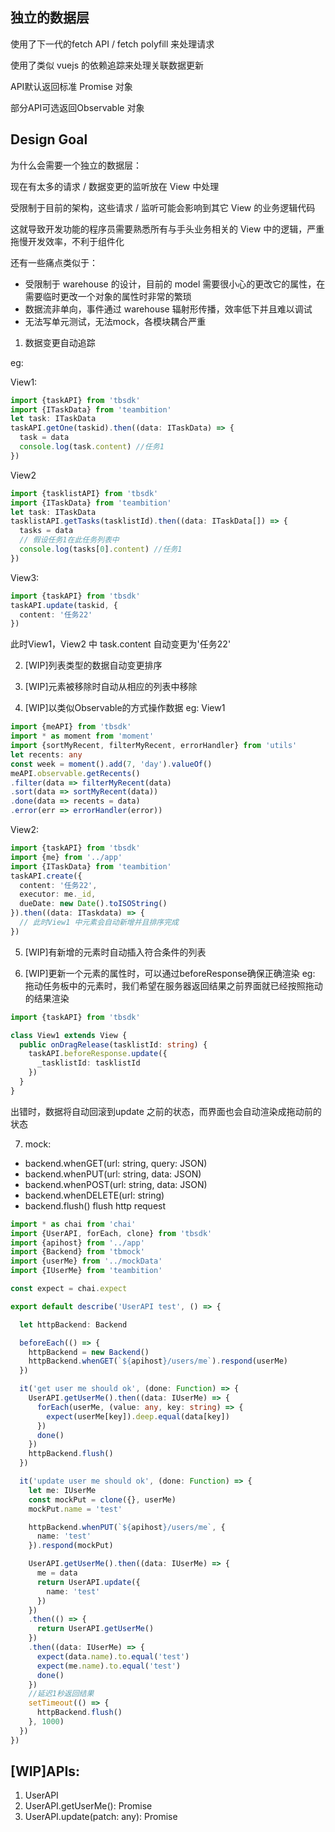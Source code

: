 ## 独立的数据层
  使用了下一代的fetch API / fetch polyfill 来处理请求

  使用了类似 vuejs 的依赖追踪来处理关联数据更新

  API默认返回标准 Promise 对象

  部分API可选返回Observable 对象
## Design Goal

为什么会需要一个独立的数据层：

现在有太多的请求 / 数据变更的监听放在 View 中处理

受限制于目前的架构，这些请求 / 监听可能会影响到其它 View 的业务逻辑代码

这就导致开发功能的程序员需要熟悉所有与手头业务相关的 View 中的逻辑，严重拖慢开发效率，不利于组件化

还有一些痛点类似于：
  - 受限制于 warehouse 的设计，目前的 model 需要很小心的更改它的属性，在需要临时更改一个对象的属性时非常的繁琐
  - 数据流非单向，事件通过 warehouse 辐射形传播，效率低下并且难以调试
  - 无法写单元测试，无法mock，各模块耦合严重

1. 数据变更自动追踪

  eg:

  View1:
  ```ts
  import {taskAPI} from 'tbsdk'
  import {ITaskData} from 'teambition'
  let task: ITaskData
  taskAPI.getOne(taskid).then((data: ITaskData) => {
    task = data
    console.log(task.content) //任务1
  })
  ```
  View2
  ```ts
  import {tasklistAPI} from 'tbsdk'
  import {ITaskData} from 'teambition'
  let task: ITaskData
  tasklistAPI.getTasks(tasklistId).then((data: ITaskData[]) => {
    tasks = data
    // 假设任务1在此任务列表中
    console.log(tasks[0].content) //任务1
  })
  ```
  View3:
  ```ts
  import {taskAPI} from 'tbsdk'
  taskAPI.update(taskid, {
    content: '任务22'
  })
  ```
  此时View1，View2 中 task.content 自动变更为'任务22'

2. [WIP]列表类型的数据自动变更排序

3. [WIP]元素被移除时自动从相应的列表中移除

4. [WIP]以类似Observable的方式操作数据
  eg:
  View1

  ```ts
  import {meAPI} from 'tbsdk'
  import * as moment from 'moment'
  import {sortMyRecent, filterMyRecent, errorHandler} from 'utils'
  let recents: any
  const week = moment().add(7, 'day').valueOf()
  meAPI.observable.getRecents()
  .filter(data => filterMyRecent(data)
  .sort(data => sortMyRecent(data))
  .done(data => recents = data)
  .error(err => errorHandler(error))
  ```
  View2:
  ```ts
  import {taskAPI} from 'tbsdk'
  import {me} from '../app'
  import {ITaskData} from 'teambition'
  taskAPI.create({
    content: '任务22',
    executor: me._id,
    dueDate: new Date().toISOString()
  }).then((data: ITaskdata) => {
    // 此时View1 中元素会自动新增并且排序完成
  })
  ```

5. [WIP]有新增的元素时自动插入符合条件的列表

6. [WIP]更新一个元素的属性时，可以通过beforeResponse确保正确渲染
  eg:
  拖动任务板中的元素时，我们希望在服务器返回结果之前界面就已经按照拖动的结果渲染
  ```ts
  import {taskAPI} from 'tbsdk'

  class View1 extends View {
    public onDragRelease(tasklistId: string) {
      taskAPI.beforeResponse.update({
        _tasklistId: tasklistId
      })
    }
  }
  ```
  出错时，数据将自动回滚到update 之前的状态，而界面也会自动渲染成拖动前的状态

7. mock:
  - backend.whenGET(url: string, query: JSON)
  - backend.whenPUT(url: string, data: JSON)
  - backend.whenPOST(url: string, data: JSON)
  - backend.whenDELETE(url: string)
  - backend.flush() flush http request

  ```ts
  import * as chai from 'chai'
  import {UserAPI, forEach, clone} from 'tbsdk'
  import {apihost} from '../app'
  import {Backend} from 'tbmock'
  import {userMe} from '../mockData'
  import {IUserMe} from 'teambition'

  const expect = chai.expect

  export default describe('UserAPI test', () => {

    let httpBackend: Backend

    beforeEach(() => {
      httpBackend = new Backend()
      httpBackend.whenGET(`${apihost}/users/me`).respond(userMe)
    })

    it('get user me should ok', (done: Function) => {
      UserAPI.getUserMe().then((data: IUserMe) => {
        forEach(userMe, (value: any, key: string) => {
          expect(userMe[key]).deep.equal(data[key])
        })
        done()
      })
      httpBackend.flush()
    })

    it('update user me should ok', (done: Function) => {
      let me: IUserMe
      const mockPut = clone({}, userMe)
      mockPut.name = 'test'

      httpBackend.whenPUT(`${apihost}/users/me`, {
        name: 'test'
      }).respond(mockPut)

      UserAPI.getUserMe().then((data: IUserMe) => {
        me = data
        return UserAPI.update({
          name: 'test'
        })
      })
      .then(() => {
        return UserAPI.getUserMe()
      })
      .then((data: IUserMe) => {
        expect(data.name).to.equal('test')
        expect(me.name).to.equal('test')
        done()
      })
      //延迟1秒返回结果
      setTimeout(() => {
        httpBackend.flush()
      }, 1000)
    })
  })

  ```

## [WIP]APIs:

1. UserAPI
  1. UserAPI.getUserMe(): Promise<IUserMe>
  2. UserAPI.update(patch: any): Promise<void>